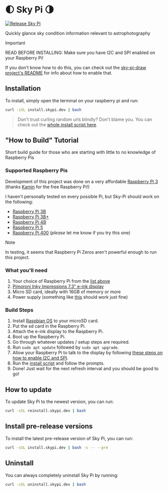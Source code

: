# 🌓 Sky Pi 🌗

[![Release Sky Pi](https://github.com/FoxtrotPerry/sky-pi/actions/workflows/build-publish.yml/badge.svg)](https://github.com/FoxtrotPerry/sky-pi/actions/workflows/build-publish.yml)

Quickly glance sky condition information relevant to astrophotography

> [!IMPORTANT]
> READ BEFORE INSTALLING: Make sure you have I2C and SPI enabled on your Raspberry Pi!

If you don't know how to do this, you can check out the [sky-pi-draw project's README](./sky-pi-draw/README.md#how-to-enable-i2c-and-spi) for info about how to enable that.

## Installation

To install, simply open the terminal on your raspberry pi and run:

```bash
curl -sSL install.skypi.dev | bash
```

> Don't trust curling random urls blindly? Don't blame you. You can check out the [whole install script here](./scripts/install.sh).

## "How to Build" Tutorial

Short build guide for those who are starting with little to no knowledge of Raspberry Pis

### Supported Raspberry Pis

Development of this project was done on a very affordable [Raspberry Pi 3](https://www.adafruit.com/product/3055) (thanks [Kamin](https://github.com/kaminfay) for the free Raspberry Pi!)

I haven't personally tested on every possible Pi, but Sky-Pi should work on the following:

- [Raspberry Pi 3B](https://www.adafruit.com/product/3055)
- [Raspberry Pi 3B+](https://www.adafruit.com/product/3775)
- [Raspberry Pi 4B](https://www.adafruit.com/product/4295)
- [Raspberry Pi 5](https://www.adafruit.com/product/6007)
- [Raspberry Pi 400](https://www.adafruit.com/product/4795) (_please_ let me know if you try this one)

> [!NOTE]
> In testing, it seems that Raspberry Pi Zeros aren't powerful enough to run this project.

### What you'll need

1. Your choice of Raspberry Pi from the [list above](#supported-raspberry-pis)
2. [Pimoroni Inky Impressions 7.3" e-ink display](https://shop.pimoroni.com/products/inky-impression-7-3?variant=40512683376723)
3. Micro SD card, ideally with 16GB of memory or more
4. Power supply (something like [this](https://www.amazon.com/Smraza-Supply-Compatible-Raspberry-Adapter/dp/B0CBPJH1VK) should work just fine)

### Build Steps

1. Install [Raspbian OS](https://www.raspberrypi.com/software/) to your microSD card.
2. Put the sd card in the Raspberry Pi.
3. Attach the e-ink display to the Raspberry Pi.
4. Boot up the Raspberry Pi.
5. Go through whatever updates / setup steps are required.
6. Run `sudo apt update` followed by `sudo apt upgrade`.
7. Allow your Raspberry Pi to talk to the display by following [these steps on how to enable I2C and SPI](./sky-pi-draw/README.md#how-to-enable-i2c-and-spi).
8. Run the [install script](#installation) and follow the prompts.
9. Done! Just wait for the next refresh interval and you should be good to go!

## How to update

To update Sky Pi to the newest version, you can run:

```bash
curl -sSL reinstall.skypi.dev | bash
```

## Install pre-release versions

To install the latest pre-release version of Sky Pi, you can run:

```bash
curl -sSL install.skypi.dev | bash -s -- --pre
```

## Uninstall

You can always completely uninstall Sky Pi by running:

```bash
curl -sSL uninstall.skypi.dev | bash
```
